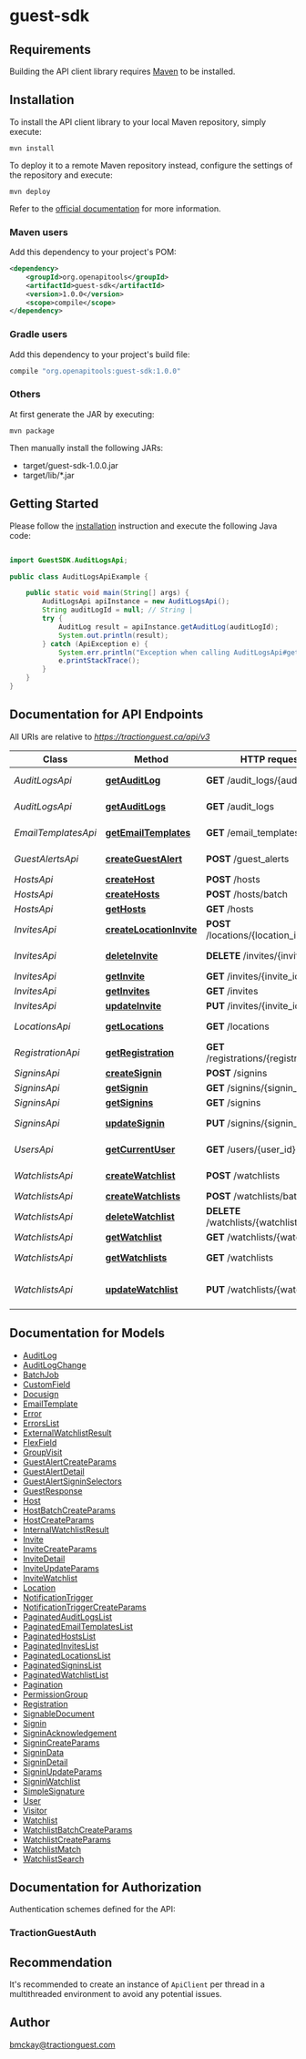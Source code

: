 # guest-sdk

## Requirements

Building the API client library requires [Maven](https://maven.apache.org/) to be installed.

## Installation

To install the API client library to your local Maven repository, simply execute:

```shell
mvn install
```

To deploy it to a remote Maven repository instead, configure the settings of the repository and execute:

```shell
mvn deploy
```

Refer to the [official documentation](https://maven.apache.org/plugins/maven-deploy-plugin/usage.html) for more information.

### Maven users

Add this dependency to your project's POM:

```xml
<dependency>
    <groupId>org.openapitools</groupId>
    <artifactId>guest-sdk</artifactId>
    <version>1.0.0</version>
    <scope>compile</scope>
</dependency>
```

### Gradle users

Add this dependency to your project's build file:

```groovy
compile "org.openapitools:guest-sdk:1.0.0"
```

### Others

At first generate the JAR by executing:

    mvn package

Then manually install the following JARs:

- target/guest-sdk-1.0.0.jar
- target/lib/*.jar

## Getting Started

Please follow the [installation](#installation) instruction and execute the following Java code:

```java

import GuestSDK.AuditLogsApi;

public class AuditLogsApiExample {

    public static void main(String[] args) {
        AuditLogsApi apiInstance = new AuditLogsApi();
        String auditLogId = null; // String | 
        try {
            AuditLog result = apiInstance.getAuditLog(auditLogId);
            System.out.println(result);
        } catch (ApiException e) {
            System.err.println("Exception when calling AuditLogsApi#getAuditLog");
            e.printStackTrace();
        }
    }
}

```

## Documentation for API Endpoints

All URIs are relative to *https://tractionguest.ca/api/v3*

Class | Method | HTTP request | Description
------------ | ------------- | ------------- | -------------
*AuditLogsApi* | [**getAuditLog**](docs/AuditLogsApi.md#getAuditLog) | **GET** /audit_logs/{audit_log_id} | Get an AuditLog
*AuditLogsApi* | [**getAuditLogs**](docs/AuditLogsApi.md#getAuditLogs) | **GET** /audit_logs | List All AuditLogs
*EmailTemplatesApi* | [**getEmailTemplates**](docs/EmailTemplatesApi.md#getEmailTemplates) | **GET** /email_templates | List All EmailTemplates
*GuestAlertsApi* | [**createGuestAlert**](docs/GuestAlertsApi.md#createGuestAlert) | **POST** /guest_alerts | Create Guest Alert
*HostsApi* | [**createHost**](docs/HostsApi.md#createHost) | **POST** /hosts | Create a Host
*HostsApi* | [**createHosts**](docs/HostsApi.md#createHosts) | **POST** /hosts/batch | 
*HostsApi* | [**getHosts**](docs/HostsApi.md#getHosts) | **GET** /hosts | List All Hosts
*InvitesApi* | [**createLocationInvite**](docs/InvitesApi.md#createLocationInvite) | **POST** /locations/{location_id}/invites | Creates an Invite
*InvitesApi* | [**deleteInvite**](docs/InvitesApi.md#deleteInvite) | **DELETE** /invites/{invite_id} | Deletes an Invite
*InvitesApi* | [**getInvite**](docs/InvitesApi.md#getInvite) | **GET** /invites/{invite_id} | Get a Invite
*InvitesApi* | [**getInvites**](docs/InvitesApi.md#getInvites) | **GET** /invites | List All Invites
*InvitesApi* | [**updateInvite**](docs/InvitesApi.md#updateInvite) | **PUT** /invites/{invite_id} | Update a Invite
*LocationsApi* | [**getLocations**](docs/LocationsApi.md#getLocations) | **GET** /locations | List All Locations
*RegistrationApi* | [**getRegistration**](docs/RegistrationApi.md#getRegistration) | **GET** /registrations/{registration_id} | Get a Registration
*SigninsApi* | [**createSignin**](docs/SigninsApi.md#createSignin) | **POST** /signins | 
*SigninsApi* | [**getSignin**](docs/SigninsApi.md#getSignin) | **GET** /signins/{signin_id} | Get a Signin
*SigninsApi* | [**getSignins**](docs/SigninsApi.md#getSignins) | **GET** /signins | List All Signins
*SigninsApi* | [**updateSignin**](docs/SigninsApi.md#updateSignin) | **PUT** /signins/{signin_id} | Update a Signin attribute
*UsersApi* | [**getCurrentUser**](docs/UsersApi.md#getCurrentUser) | **GET** /users/{user_id} | Get the current User
*WatchlistsApi* | [**createWatchlist**](docs/WatchlistsApi.md#createWatchlist) | **POST** /watchlists | Create watchlist
*WatchlistsApi* | [**createWatchlists**](docs/WatchlistsApi.md#createWatchlists) | **POST** /watchlists/batch | 
*WatchlistsApi* | [**deleteWatchlist**](docs/WatchlistsApi.md#deleteWatchlist) | **DELETE** /watchlists/{watchlist_id} | Deletes a Watchlist
*WatchlistsApi* | [**getWatchlist**](docs/WatchlistsApi.md#getWatchlist) | **GET** /watchlists/{watchlist_id} | Get a Watchlist
*WatchlistsApi* | [**getWatchlists**](docs/WatchlistsApi.md#getWatchlists) | **GET** /watchlists | List All Watchlists
*WatchlistsApi* | [**updateWatchlist**](docs/WatchlistsApi.md#updateWatchlist) | **PUT** /watchlists/{watchlist_id} | Update a watchlist record


## Documentation for Models

 - [AuditLog](docs/AuditLog.md)
 - [AuditLogChange](docs/AuditLogChange.md)
 - [BatchJob](docs/BatchJob.md)
 - [CustomField](docs/CustomField.md)
 - [Docusign](docs/Docusign.md)
 - [EmailTemplate](docs/EmailTemplate.md)
 - [Error](docs/Error.md)
 - [ErrorsList](docs/ErrorsList.md)
 - [ExternalWatchlistResult](docs/ExternalWatchlistResult.md)
 - [FlexField](docs/FlexField.md)
 - [GroupVisit](docs/GroupVisit.md)
 - [GuestAlertCreateParams](docs/GuestAlertCreateParams.md)
 - [GuestAlertDetail](docs/GuestAlertDetail.md)
 - [GuestAlertSigninSelectors](docs/GuestAlertSigninSelectors.md)
 - [GuestResponse](docs/GuestResponse.md)
 - [Host](docs/Host.md)
 - [HostBatchCreateParams](docs/HostBatchCreateParams.md)
 - [HostCreateParams](docs/HostCreateParams.md)
 - [InternalWatchlistResult](docs/InternalWatchlistResult.md)
 - [Invite](docs/Invite.md)
 - [InviteCreateParams](docs/InviteCreateParams.md)
 - [InviteDetail](docs/InviteDetail.md)
 - [InviteUpdateParams](docs/InviteUpdateParams.md)
 - [InviteWatchlist](docs/InviteWatchlist.md)
 - [Location](docs/Location.md)
 - [NotificationTrigger](docs/NotificationTrigger.md)
 - [NotificationTriggerCreateParams](docs/NotificationTriggerCreateParams.md)
 - [PaginatedAuditLogsList](docs/PaginatedAuditLogsList.md)
 - [PaginatedEmailTemplatesList](docs/PaginatedEmailTemplatesList.md)
 - [PaginatedHostsList](docs/PaginatedHostsList.md)
 - [PaginatedInvitesList](docs/PaginatedInvitesList.md)
 - [PaginatedLocationsList](docs/PaginatedLocationsList.md)
 - [PaginatedSigninsList](docs/PaginatedSigninsList.md)
 - [PaginatedWatchlistList](docs/PaginatedWatchlistList.md)
 - [Pagination](docs/Pagination.md)
 - [PermissionGroup](docs/PermissionGroup.md)
 - [Registration](docs/Registration.md)
 - [SignableDocument](docs/SignableDocument.md)
 - [Signin](docs/Signin.md)
 - [SigninAcknowledgement](docs/SigninAcknowledgement.md)
 - [SigninCreateParams](docs/SigninCreateParams.md)
 - [SigninData](docs/SigninData.md)
 - [SigninDetail](docs/SigninDetail.md)
 - [SigninUpdateParams](docs/SigninUpdateParams.md)
 - [SigninWatchlist](docs/SigninWatchlist.md)
 - [SimpleSignature](docs/SimpleSignature.md)
 - [User](docs/User.md)
 - [Visitor](docs/Visitor.md)
 - [Watchlist](docs/Watchlist.md)
 - [WatchlistBatchCreateParams](docs/WatchlistBatchCreateParams.md)
 - [WatchlistCreateParams](docs/WatchlistCreateParams.md)
 - [WatchlistMatch](docs/WatchlistMatch.md)
 - [WatchlistSearch](docs/WatchlistSearch.md)


## Documentation for Authorization

Authentication schemes defined for the API:
### TractionGuestAuth



## Recommendation

It's recommended to create an instance of `ApiClient` per thread in a multithreaded environment to avoid any potential issues.

## Author

bmckay@tractionguest.com

